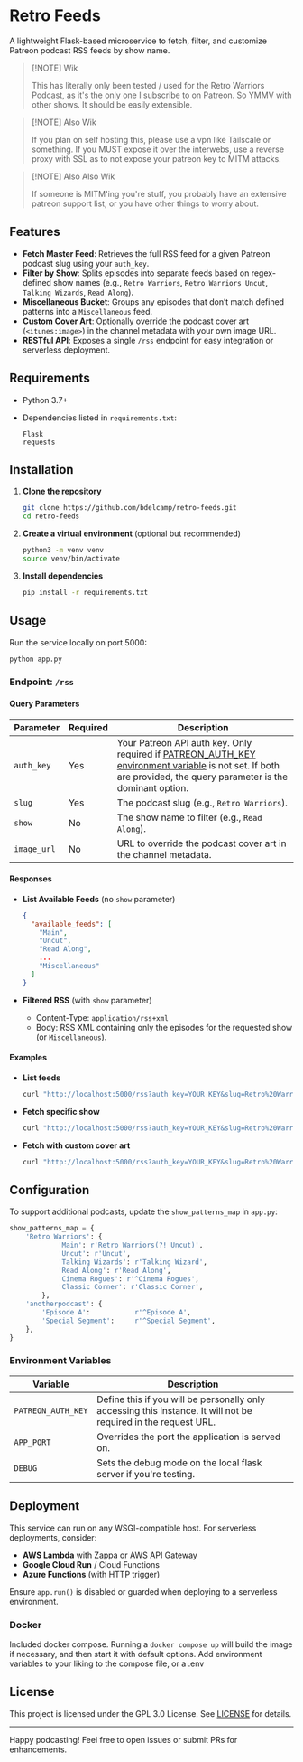 # Retro Feeds

A lightweight Flask-based microservice to fetch, filter, and customize Patreon podcast RSS feeds by show name.
> [!NOTE] Wik
>
> This has literally only been tested / used for the Retro Warriors Podcast, as it's the only one I subscribe to on Patreon. So YMMV with other shows. It should be easily extensible.

> [!NOTE] Also Wik
>
> If you plan on self hosting this, please use a vpn like Tailscale or something. If you MUST expose it over the interwebs, use a reverse proxy with SSL as to not expose your patreon key to MITM attacks.

> [!NOTE] Also Also Wik
>
> If someone is MITM'ing you're stuff, you probably have an extensive patreon support list, or you have other things to worry about.

## Features

* **Fetch Master Feed**: Retrieves the full RSS feed for a given Patreon podcast slug using your `auth_key`.
* **Filter by Show**: Splits episodes into separate feeds based on regex-defined show names (e.g., `Retro Warriors`, `Retro Warriors Uncut`, `Talking Wizards`, `Read Along`).
* **Miscellaneous Bucket**: Groups any episodes that don’t match defined patterns into a `Miscellaneous` feed.
* **Custom Cover Art**: Optionally override the podcast cover art (`<itunes:image>`) in the channel metadata with your own image URL.
* **RESTful API**: Exposes a single `/rss` endpoint for easy integration or serverless deployment.

## Requirements

* Python 3.7+
* Dependencies listed in `requirements.txt`:

  ```text
  Flask
  requests
  ```

## Installation

1. **Clone the repository**

   ```bash
   git clone https://github.com/bdelcamp/retro-feeds.git
   cd retro-feeds
   ```

2. **Create a virtual environment** (optional but recommended)

   ```bash
   python3 -m venv venv
   source venv/bin/activate
   ```

3. **Install dependencies**

   ```bash
   pip install -r requirements.txt
   ```

## Usage

Run the service locally on port 5000:

```bash
python app.py
```

### Endpoint: `/rss`

#### Query Parameters

| Parameter   | Required | Description                                                    |
| ----------- | -------- | -------------------------------------------------------------- |
| `auth_key`  | Yes      | Your Patreon API auth key. Only required if [PATREON_AUTH_KEY environment variable](#environment-variables) is not set. If both are provided, the query parameter is the dominant option.                                     |
| `slug`      | Yes      | The podcast slug (e.g., `Retro Warriors`).                      |
| `show`      | No       | The show name to filter (e.g., `Read Along`).              |
| `image_url` | No       | URL to override the podcast cover art in the channel metadata. |

#### Responses

* **List Available Feeds** (no `show` parameter)

  ```json
  {
    "available_feeds": [
      "Main",
      "Uncut",
      "Read Along",
      ...
      "Miscellaneous"
    ]
  }
  ```

* **Filtered RSS** (with `show` parameter)

  * Content-Type: `application/rss+xml`
  * Body: RSS XML containing only the episodes for the requested show (or `Miscellaneous`).

#### Examples

* **List feeds**

  ```bash
  curl "http://localhost:5000/rss?auth_key=YOUR_KEY&slug=Retro%20Warriors"
  ```

* **Fetch specific show**

  ```bash
  curl "http://localhost:5000/rss?auth_key=YOUR_KEY&slug=Retro%20Warriors&show=Talking%20Wizards"
  ```

* **Fetch with custom cover art**

  ```bash
  curl "http://localhost:5000/rss?auth_key=YOUR_KEY&slug=Retro%20Warriors&show=Read%20Along&image_url=https://example.com/cover.jpg"
  ```

## Configuration

To support additional podcasts, update the `show_patterns_map` in `app.py`:

```python
show_patterns_map = {
    'Retro Warriors': {
            'Main': r'Retro Warriors(?! Uncut)',
            'Uncut': r'Uncut',
            'Talking Wizards': r'Talking Wizard',
            'Read Along': r'Read Along',
            'Cinema Rogues': r'^Cinema Rogues',
            'Classic Corner': r'Classic Corner',
        },
    'anotherpodcast': {
        'Episode A':           r'^Episode A',
        'Special Segment':     r'^Special Segment',
    },
}
```

### Environment Variables

| Variable   | Description                                                    |
| ---------- | ------------------------------------------------------------- |
| `PATREON_AUTH_KEY` | Define this if you will be personally only accessing this instance. It will not be required in the request URL. |
|`APP_PORT` | Overrides the port the application is served on. |
|`DEBUG` | Sets the debug mode on the local flask server if you're testing. |

## Deployment

This service can run on any WSGI-compatible host. For serverless deployments, consider:

* **AWS Lambda** with Zappa or AWS API Gateway
* **Google Cloud Run** / Cloud Functions
* **Azure Functions** (with HTTP trigger)

Ensure `app.run()` is disabled or guarded when deploying to a serverless environment.

### Docker

Included docker compose. Running a `docker compose up` will build the image if necessary, and then start it with default options. Add environment variables to your liking to the compose file, or a .env

## License

This project is licensed under the GPL 3.0 License. See [LICENSE](LICENSE) for details.

---

Happy podcasting! Feel free to open issues or submit PRs for enhancements.
